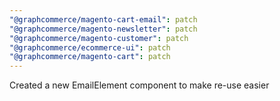 ```yaml
---
"@graphcommerce/magento-cart-email": patch
"@graphcommerce/magento-newsletter": patch
"@graphcommerce/magento-customer": patch
"@graphcommerce/ecommerce-ui": patch
"@graphcommerce/magento-cart": patch
---
```


Created a new EmailElement component to make re-use easier
